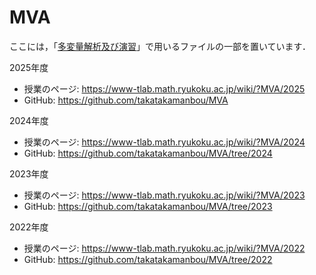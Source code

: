 # MVA

ここには，「[多変量解析及び演習](https://www-tlab.math.ryukoku.ac.jp/wiki/?MVA)」で用いるファイルの一部を置いています．

2025年度
- 授業のページ: https://www-tlab.math.ryukoku.ac.jp/wiki/?MVA/2025
- GitHub: https://github.com/takatakamanbou/MVA

2024年度
- 授業のページ: https://www-tlab.math.ryukoku.ac.jp/wiki/?MVA/2024
- GitHub: https://github.com/takatakamanbou/MVA/tree/2024

2023年度
- 授業のページ: https://www-tlab.math.ryukoku.ac.jp/wiki/?MVA/2023
- GitHub: https://github.com/takatakamanbou/MVA/tree/2023

2022年度
- 授業のページ: https://www-tlab.math.ryukoku.ac.jp/wiki/?MVA/2022
- GitHub: https://github.com/takatakamanbou/MVA/tree/2022
